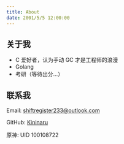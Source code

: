 ```yaml
---
title: About
date: 2001/5/5 12:00:00
---
```


## 关于我

- C 爱好者，认为手动 GC 才是工程师的浪漫
- Golang
- 考研（等待出分...）

## 联系我

Email: shiftregister233@outlook.com

GitHub: [Kininaru](https://github.com/kininaru)

原神: UID 100108722
